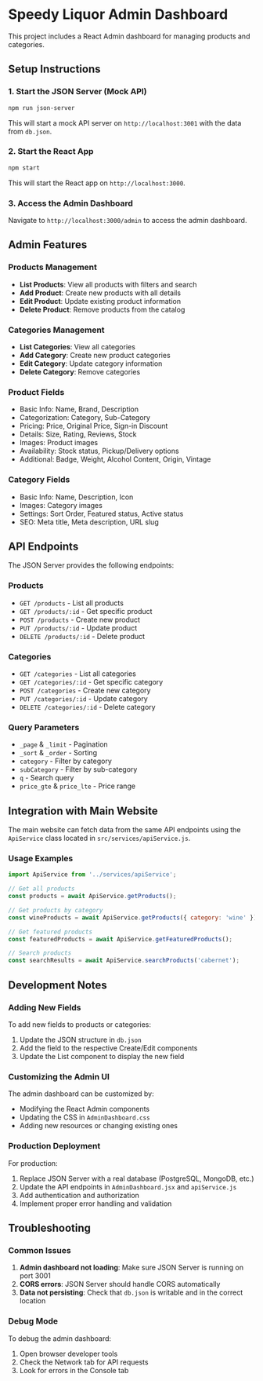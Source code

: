 # Speedy Liquor Admin Dashboard

This project includes a React Admin dashboard for managing products and categories.

## Setup Instructions

### 1. Start the JSON Server (Mock API)
```bash
npm run json-server
```
This will start a mock API server on `http://localhost:3001` with the data from `db.json`.

### 2. Start the React App
```bash
npm start
```
This will start the React app on `http://localhost:3000`.

### 3. Access the Admin Dashboard
Navigate to `http://localhost:3000/admin` to access the admin dashboard.

## Admin Features

### Products Management
- **List Products**: View all products with filters and search
- **Add Product**: Create new products with all details
- **Edit Product**: Update existing product information
- **Delete Product**: Remove products from the catalog

### Categories Management
- **List Categories**: View all categories
- **Add Category**: Create new product categories
- **Edit Category**: Update category information
- **Delete Category**: Remove categories

### Product Fields
- Basic Info: Name, Brand, Description
- Categorization: Category, Sub-Category
- Pricing: Price, Original Price, Sign-in Discount
- Details: Size, Rating, Reviews, Stock
- Images: Product images
- Availability: Stock status, Pickup/Delivery options
- Additional: Badge, Weight, Alcohol Content, Origin, Vintage

### Category Fields
- Basic Info: Name, Description, Icon
- Images: Category images
- Settings: Sort Order, Featured status, Active status
- SEO: Meta title, Meta description, URL slug

## API Endpoints

The JSON Server provides the following endpoints:

### Products
- `GET /products` - List all products
- `GET /products/:id` - Get specific product
- `POST /products` - Create new product
- `PUT /products/:id` - Update product
- `DELETE /products/:id` - Delete product

### Categories
- `GET /categories` - List all categories
- `GET /categories/:id` - Get specific category
- `POST /categories` - Create new category
- `PUT /categories/:id` - Update category
- `DELETE /categories/:id` - Delete category

### Query Parameters
- `_page` & `_limit` - Pagination
- `_sort` & `_order` - Sorting
- `category` - Filter by category
- `subCategory` - Filter by sub-category
- `q` - Search query
- `price_gte` & `price_lte` - Price range

## Integration with Main Website

The main website can fetch data from the same API endpoints using the `ApiService` class located in `src/services/apiService.js`.

### Usage Examples

```javascript
import ApiService from '../services/apiService';

// Get all products
const products = await ApiService.getProducts();

// Get products by category
const wineProducts = await ApiService.getProducts({ category: 'wine' });

// Get featured products
const featuredProducts = await ApiService.getFeaturedProducts();

// Search products
const searchResults = await ApiService.searchProducts('cabernet');
```

## Development Notes

### Adding New Fields
To add new fields to products or categories:
1. Update the JSON structure in `db.json`
2. Add the field to the respective Create/Edit components
3. Update the List component to display the new field

### Customizing the Admin UI
The admin dashboard can be customized by:
- Modifying the React Admin components
- Updating the CSS in `AdminDashboard.css`
- Adding new resources or changing existing ones

### Production Deployment
For production:
1. Replace JSON Server with a real database (PostgreSQL, MongoDB, etc.)
2. Update the API endpoints in `AdminDashboard.jsx` and `apiService.js`
3. Add authentication and authorization
4. Implement proper error handling and validation

## Troubleshooting

### Common Issues
1. **Admin dashboard not loading**: Make sure JSON Server is running on port 3001
2. **CORS errors**: JSON Server should handle CORS automatically
3. **Data not persisting**: Check that `db.json` is writable and in the correct location

### Debug Mode
To debug the admin dashboard:
1. Open browser developer tools
2. Check the Network tab for API requests
3. Look for errors in the Console tab
